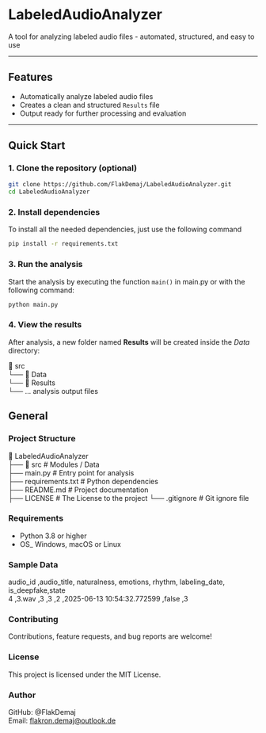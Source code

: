 # LabeledAudioAnalyzer

A tool for analyzing labeled audio files - automated, structured, and easy to use

---

## Features

- Automatically analyze labeled audio files
- Creates a clean and structured `Results` file
- Output ready for further processing and evaluation

---

## Quick Start

### 1. Clone the repository (optional)

```bash
git clone https://github.com/FlakDemaj/LabeledAudioAnalyzer.git
cd LabeledAudioAnalyzer
```

### 2. Install dependencies

To install all the needed dependencies, just use the following command

```bash
pip install -r requirements.txt
```

### 3. Run the analysis

Start the analysis by executing the function `main()` in main.py or with
the following command:

```bash
python main.py
```

### 4. View the results

After analysis, a new folder named **Results** will be created inside
the *Data* directory:

📁 src  
 └── 📁 Data  
     └── 📁 Results    
          └── ... analysis output files  

## General

### Project Structure

📁 LabeledAudioAnalyzer  
 ├── 📁 src                # Modules / Data  
 ├── main.py               # Entry point for analysis  
 ├── requirements.txt      # Python dependencies  
 ├── README.md             # Project documentation  
 ├── LICENSE               # The License to the project 
 └── .gitignore            # Git ignore file  
 
### Requirements
 
 * Python 3.8 or higher
 * OS_ Windows, macOS or Linux

### Sample Data
audio_id ,audio_title, naturalness, emotions, rhythm, labeling_date,               is_deepfake,state  
4        ,3.wav      ,3            ,3        ,2       ,2025-06-13 10:54:32.772599  ,false      ,3

### Contributing

Contributions, feature requests, and bug reports are welcome!

### License

This project is licensed under the MIT License.

### Author

GitHub: @FlakDemaj  
Email: flakron.demaj@outlook.de
